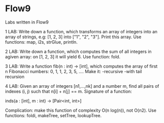 # Flow9
Labs written in Flow9

1 LAB:
Write down a function, which transforms an array of integers into an array of strings, e.g: [1, 2, 3] into ["1", "2", "3"]. Print this array. 
Use functions: map, i2s, strGlue, println.

2 LAB:
Write down a function, which computes the sum of all integers in agiven array: on [1, 2, 3] it will yield 6. Use function: fold.

3 LAB:
Write a function fib(n : int) -> [int], which computes the array of first n Fibonacci numbers: 0, 1, 1, 2, 3, 5, .... Make it:
-recursive
-with tail recursion

4 LAB:
Given an array of integers [n1,...,nk] and a number m, find all pairs of indexes (i, j) such that n[i] + n[j] == m. Signature of a function:

inds(a : [int], m : int) -> [Pair<int, int>]

Complication: make this function of complexity O(n log(n)), not O(n2). Use functions: foldi, makeTree, setTree, lookupTree.
